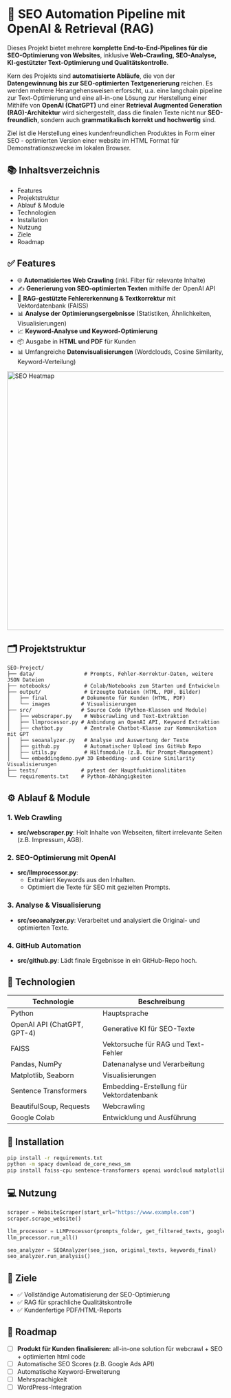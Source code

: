 # 🚀 SEO Automation Pipeline mit OpenAI & Retrieval (RAG)

Dieses Projekt bietet mehrere **komplette End-to-End-Pipelines für die SEO-Optimierung von Websites**, inklusive **Web-Crawling, SEO-Analyse, KI-gestützter Text-Optimierung und Qualitätskontrolle**.

Kern des Projekts sind **automatisierte Abläufe**, die von der **Datengewinnung bis zur SEO-optimierten Textgenerierung** reichen.
Es werden mehrere Herangehensweisen erforscht, u.a. eine langchain pipeline zur Text-Optimierung und eine all-in-one Lösung zur Herstellung einer
Mithilfe von **OpenAI (ChatGPT)** und einer **Retrieval Augmented Generation (RAG)-Architektur** wird sichergestellt, dass die finalen Texte nicht nur **SEO-freundlich**, sondern auch **grammatikalisch korrekt und hochwertig** sind.

Ziel ist die Herstellung eines kundenfreundlichen Produktes in Form einer SEO - optimierten Version einer website im HTML Format für Demonstrationszwecke im lokalen Browser.

## 📚 Inhaltsverzeichnis

- Features
- Projektstruktur
- Ablauf & Module
- Technologien
- Installation
- Nutzung
- Ziele
- Roadmap

## ✅ Features

- 🌐 **Automatisiertes Web Crawling** (inkl. Filter für relevante Inhalte)
- ✍️ **Generierung von SEO-optimierten Texten** mithilfe der OpenAI API
- 🧠 **RAG-gestützte Fehlererkennung & Textkorrektur** mit Vektordatenbank (FAISS)
- 📊 **Analyse der Optimierungsergebnisse** (Statistiken, Ähnlichkeiten, Visualisierungen)
- 📈 **Keyword-Analyse und Keyword-Optimierung**
- 📦 Ausgabe in **HTML und PDF** für Kunden
- 📊 Umfangreiche **Datenvisualisierungen** (Wordclouds, Cosine Similarity, Keyword-Verteilung)




<img src="https://drive.google.com/uc?id=10oR2bcugvN2MClp14ia7gnzMGX5b896t" alt="SEO Heatmap" width="600">




## 🗂️ Projektstruktur

```
SEO-Project/
├── data/                # Prompts, Fehler-Korrektur-Daten, weitere JSON Dateien
├── notebooks/           # Colab/Notebooks zum Starten und Entwickeln
├── output/              # Erzeugte Dateien (HTML, PDF, Bilder)
│   ├── final           # Dokumente für Kunden (HTML, PDF)
│   └── images          # Visualisierungen
├── src/                # Source Code (Python-Klassen und Module)
│   ├── webscraper.py    # Webscrawling und Text-Extraktion
│   ├── llmprocessor.py # Anbindung an OpenAI API, Keyword Extraktion
│   ├── chatbot.py       # Zentrale Chatbot-Klasse zur Kommunikation mit GPT
│   ├── seoanalyzer.py   # Analyse und Auswertung der Texte
│   ├── github.py        # Automatischer Upload ins GitHub Repo
│   ├── utils.py         # Hilfsmodule (z.B. für Prompt-Management)
│   └── embeddingdemo.py# 3D Embedding- und Cosine Similarity Visualisierungen
├── tests/              # pytest der Hauptfunktionalitäten
└── requirements.txt    # Python-Abhängigkeiten
```

## ⚙️ Ablauf & Module

### 1. **Web Crawling**
- **src/webscraper.py**: Holt Inhalte von Webseiten, filtert irrelevante Seiten (z.B. Impressum, AGB).

### 2. **SEO-Optimierung mit OpenAI**
- **src/llmprocessor.py**:
  - Extrahiert Keywords aus den Inhalten.
  - Optimiert die Texte für SEO mit gezielten Prompts.

### 3. **Analyse & Visualisierung**
- **src/seoanalyzer.py**: Verarbeitet und analysiert die Original- und optimierten Texte.

### 4. **GitHub Automation**
- **src/github.py**: Lädt finale Ergebnisse in ein GitHub-Repo hoch.

## 🧰 Technologien

| Technologie                  | Beschreibung                                       |
|-----------------------------|---------------------------------------------------|
| Python                      | Hauptsprache                                       |
| OpenAI API (ChatGPT, GPT-4)  | Generative KI für SEO-Texte                       |
| FAISS                      | Vektorsuche für RAG und Text-Fehler                |
| Pandas, NumPy               | Datenanalyse und Verarbeitung                      |
| Matplotlib, Seaborn         | Visualisierungen                                   |
| Sentence Transformers       | Embedding-Erstellung für Vektordatenbank          |
| BeautifulSoup, Requests     | Webcrawling                                        |
| Google Colab                | Entwicklung und Ausführung                        |

## 🚀 Installation

```bash
pip install -r requirements.txt
python -m spacy download de_core_news_sm
pip install faiss-cpu sentence-transformers openai wordcloud matplotlib seaborn
```

## 💻 Nutzung

```python
scraper = WebsiteScraper(start_url="https://www.example.com")
scraper.scrape_website()

llm_processor = LLMProcessor(prompts_folder, get_filtered_texts, google_ads_keywords)
llm_processor.run_all()

seo_analyzer = SEOAnalyzer(seo_json, original_texts, keywords_final)
seo_analyzer.run_analysis()
```

## 🎯 Ziele

- ✅ Vollständige Automatisierung der SEO-Optimierung
- ✅ RAG für sprachliche Qualitätskontrolle
- ✅ Kundenfertige PDF/HTML-Reports

## 🚧 Roadmap

- [ ] **Produkt für Kunden finalisieren:** all-in-one solution für webcrawl + SEO + optimierten html code
- [ ] Automatische SEO Scores (z.B. Google Ads API)
- [ ] Automatische Keyword-Erweiterung
- [ ] Mehrsprachigkeit
- [ ] WordPress-Integration
